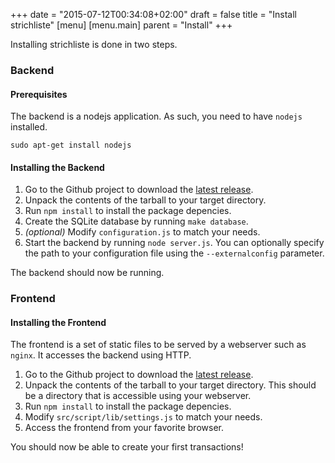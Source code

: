 +++
date = "2015-07-12T00:34:08+02:00"
draft = false
title = "Install strichliste"
[menu]
  [menu.main]
    parent = "Install"
+++

Installing strichliste is done in two steps.

### Backend

#### Prerequisites

The backend is a nodejs application. As such, you need to have `nodejs` installed.

    sudo apt-get install nodejs

#### Installing the Backend

1. Go to the Github project to download the [latest release](https://github.com/hackerspace-bootstrap/strichliste/releases).
2. Unpack the contents of the tarball to your target directory.
3. Run `npm install` to install the package depencies.
4. Create the SQLite database by running `make database`.
5. _(optional)_ Modify `configuration.js` to match your needs.
6. Start the backend by running `node server.js`. You can optionally specify
the path to your configuration file using the `--externalconfig` parameter.

The backend should now be running.

### Frontend

#### Installing the Frontend

The frontend is a set of static files to be served by a webserver such as
`nginx`. It accesses the backend using HTTP.

1. Go to the Github project to download the [latest release](https://github.com/hackerspace-bootstrap/strichliste-web/releases).
2. Unpack the contents of the tarball to your target directory. This should be
a directory that is accessible using your webserver.
3. Run `npm install` to install the package depencies.
4. Modify `src/script/lib/settings.js` to match your needs.
5. Access the frontend from your favorite browser.

You should now be able to create your first transactions!
